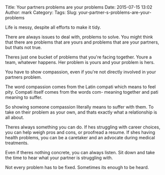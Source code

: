 Title: Your partners problems are your problems
Date: 2015-07-15 13:02
Author: mark
Category: 
Tags: 
Slug: your-partner-s-problems-are-your-problems

Life is messy, despite all efforts to make it tidy.

There are always issues to deal with, problems to solve. You might think that there are problems that are yours and problems that are your partners, but thats not true.

Theres just one bucket of problems that you're facing together. Youre a team, whatever happens. Her problem is yours and your problem is hers.

You have to show compassion, even if you're not directly involved in your partners problem.

The word compassion comes from the Latin compati which means to feel pity. Compati itself comes from the words com- meaning together and pati meaning to suffer.

So showing someone compassion literally means to suffer with them. To take on their problem as your own, and thats exactly what a relationship is all about.

Theres always something you can do. If hes struggling with career choices, you can help weigh pros and cons, or proofread a resume. If shes having health problems, you can be a caretaker and an advocate during medical treatments.

Even if theres nothing concrete, you can always listen. Sit down and take the time to hear what your partner is struggling with.

Not every problem has to be fixed. Sometimes its enough to be heard.

